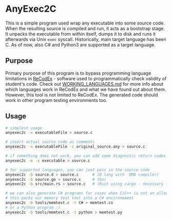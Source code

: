 # AnyExec2C

This is a simple program used wrap any executable into some source code. When the resulting source is compiled and run, it acts as a bootstrap stage. It unpacks the executable from within itself, dumps it to disk and runs it afterwards via Unix `exec` syscall. Historically, main target language has been C. As of now, also C# and Python3 are supported as a target language.

## Purpose

Primary purpose of this program is to bypass programming language limitations in [ReCodEx](https://github.com/ReCodEx) - software used to programmatically check validity of student's code. Check out [WORKING_LANGUAGES.md](WORKING_LANGUAGES.md) for more info about which languages work in ReCodEx and what we have found out about them. However, this tool is not limited to ReCodEx. The generated code should work in other program testing environments too.

## Usage

``` bash
# simplest usage
anyexec2c -x executableFile > source.c

# insert actual source code as comments
anyexec2c -x executableFile -c original_source.any > source.c

# if something does not work, you can add some diagnostic return codes using `-e` flag
anyexec2c -e -x executable > source.c

# for supported languages, you can just pass in the source code
anyexec2c -b source.d > source.c      # (D lang with  DMD compiler)
anyexec2c -b source.go > source.c     # (Go)
anyexec2c -b src/main.rs > source.c   # (Rust using cargo - necessary to call from projects main dir)

# we can also generate C# programs for cases when C/C++ is not an allowed language (using --target or -t switch)
# this packs our memory test tool into a C# environement
anyexec2c -b tools/memtest.c -t C# > memtest.cs
# or a Python program :)
anyexec2c -b tools/memtest.c -t python > memtest.py
```
